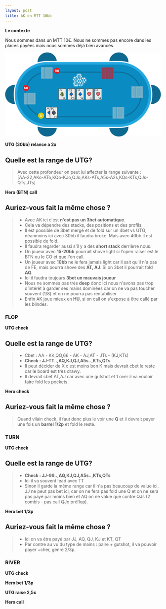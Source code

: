 ```yaml
---
layout: post
title: AK en MTT 30bb
---
```

**Le contexte**

Nous sommes dans un MTT 10€.
Nous ne sommes pas encore dans les places payées mais nous sommes déjà bien avancés.

![](../img/spots/2018-10-18-spot-1-AK.png)

**UTG (30bb) relance a 2x**

## Quelle est la range de UTG?

> Avec cette profondeur on peut lui affecter la range suivante :<br/>
> [AA-22,AKo-ATo,KQo-KJo,QJo,AKs-ATs,A5s-A2s,KQs-KTs,QJs-QTs,JTs]

**Hero (BTN) call**

## Auriez-vous fait la même chose ?

> - Avec AK ici c'est **n'est pas un 3bet automatique**.
> - Cela va dépendre des stacks, des positions et des profils.
> - Il est possible de 3bet mergé et de fold sur un 4bet vs UTG, néanmoins ici avec 30bb il faudra broke. Mais avec 40bb il est possible de fold.
> - Il faudra regarder aussi s'il y a des **short stack** derrièrre nous.
> - Un joueur avec **15-20bb** pourrait shove light si l'open raiser est le BTN ou le CO et que l'on call.
> - Un joueur avec **10bb** ne le fera jamais light car il sait qu'il n'a pas de FE, mais pourra shove des **AT, AJ**. Si on 3bet il pourrait fold **AQ**.
> - Ici il faudra toujours **3bet un mauvais joueur**
> - Nous ne sommes pas très **deep** donc ici nous n'avons pas trop d’intérêt à garder ses mains dominées car on ne va pas toucher souvent (1/8) et on ne pourra pas rentabiliser.
> - Enfin AK joue mieux en **HU**, si on call on s'expose à être callé par les blindes.

### FLOP

**UTG check**

## Quelle est la range de UTG?

> - Cbet : AA - KK,QQ,66 - AK - AJ,AT - JTs - (KJ,KTs)
> - **Check : JJ-TT..,AQ,KJ,QJ,A5s..,KTs,QTs**
> - Il peut décider de X c'est moins bon K mais devrait cbet le reste car le board est très drawy.
> - Il devrait cbet AT,AJ car avec une gutshot et 1 over il va vouloir faire fold les pockets.

**Hero check**

## Auriez-vous fait la même chose ?

> Quand vilain check, il faut donc plus le voir une **Q** et il devrait payer une fois un **barrel 1/2p** et fold le reste.

### TURN

**UTG check**

## Quelle est la range de UTG?

> - **Check : JJ-99..,AQ,KJ,QJ,A5s..,KTs,QTs**
> - Ici il va souvent lead avec TT
> - Sinon il garde la même range car il n'a pas beaucoup de value ici, JJ ne peut pas bet ici, car on ne fera pas fold une Q et on ne sera pas payé par moins bien et AQ on ne value que contre QJs (2 combis - pas call QJo préflop).

**Hero bet 1/3p**

## Auriez-vous fait la même chose ?

> - Ici on va être payé par JJ, AQ, QJ, KJ et KT, QT
> - Par contre au vu du type de mains : paire + gutshot, il va pouvoir payer +cher, genre 2/3p.

### RIVER

**UTG check**

**Hero bet 1/3p**

**UTG raise 2,5x**

**Hero call**

<!--stackedit_data:
eyJoaXN0b3J5IjpbLTExODAwMjM1NzAsMjAwMjk4Mzk1OSwtMT
UxOTgwNzc0LC0zMjkyOTA4NDEsLTQwMjA4NjkyNywtMTQ1NDkx
MjM1NCwxNTc1MDYwNDQ1LC0xNTE4OTQ2MzU0LC0xMDUwMjE4NT
c4LDIwOTc0Nzk5ODQsMTI0MDkxNTQ5OV19
-->